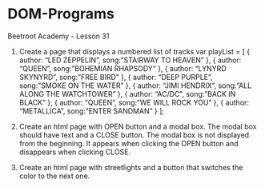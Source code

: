 # DOM-Programs
Beetroot Academy - Lesson 31


1.  Create a page that displays a numbered list of tracks var playList = [ { author: “LED ZEPPELIN”, song:”STAIRWAY TO HEAVEN” }, { author: “QUEEN”, song:”BOHEMIAN RHAPSODY” }, { author: “LYNYRD SKYNYRD”, song:”FREE BIRD” }, { author: “DEEP PURPLE”, song:”SMOKE ON THE WATER” }, { author: “JIMI HENDRIX”, song:”ALL ALONG THE WATCHTOWER” }, { author: “AC/DC”, song:”BACK IN BLACK” }, { author: “QUEEN”, song:”WE WILL ROCK YOU” }, { author: “METALLICA”, song:”ENTER SANDMAN” } ];

2.  Create an html page with OPEN button and a modal box. The modal box should have text and a CLOSE button. The modal box is not displayed from the beginning. It appears when clicking the OPEN button and disappears when clicking CLOSE.

3.  Create an html page with streetlights and a button that switches the color to the next one.
